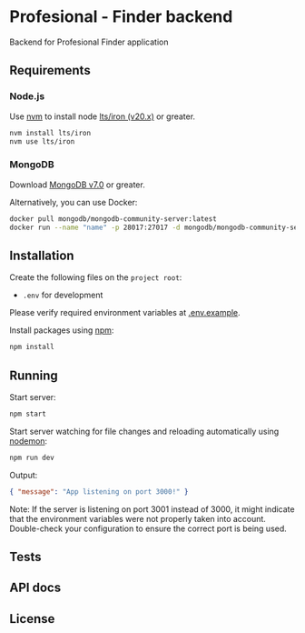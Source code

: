 # Profesional - Finder backend

Backend for Profesional Finder application

## Requirements

### Node.js

Use [nvm](https://github.com/nvm-sh/nvm) to install node [lts/iron (v20.x)](https://nodejs.org/en/download/) or greater.

```bash
nvm install lts/iron
nvm use lts/iron
```

### MongoDB

Download [MongoDB v7.0](https://docs.mongodb.com/manual/installation/) or greater.

Alternatively, you can use Docker:

```bash
docker pull mongodb/mongodb-community-server:latest
docker run --name "name" -p 28017:27017 -d mongodb/mongodb-community-server:latest
```

## Installation

Create the following files on the `project root`:

- `.env` for development

Please verify required environment variables at [.env.example](.env.example).

Install packages using [npm](https://www.npmjs.com/):

```bash
npm install
```

## Running

Start server:

```bash
npm start
```

Start server watching for file changes and reloading automatically using [nodemon](https://github.com/remy/nodemon/):

```bash
npm run dev
```

Output:

```json
{ "message": "App listening on port 3000!" }
```

Note: If the server is listening on port 3001 instead of 3000, it might indicate that the environment variables were not properly taken into account. Double-check your configuration to ensure the correct port is being used.

## Tests

## API docs

## License
